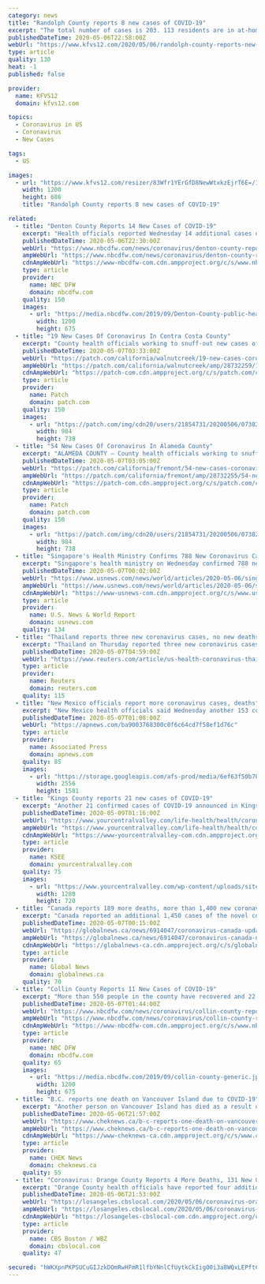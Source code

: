 ```yaml
---
category: news
title: "Randolph County reports 8 new cases of COVID-19"
excerpt: "The total number of cases is 203. 113 residents are in at-home quarantine, five are recovering in the hospital. There have been 2 deaths and 89 residents have been released to their normal actives. A hair salon owner in Texas was ordered to spend a week in jail after she continued to operate her business despite restrictions put in place because of the coronavirus pandemic."
publishedDateTime: 2020-05-06T22:58:00Z
webUrl: "https://www.kfvs12.com/2020/05/06/randolph-county-reports-new-cases-covid-/"
type: article
quality: 130
heat: -1
published: false

provider:
  name: KFVS12
  domain: kfvs12.com

topics:
  - Coronavirus in US
  - Coronavirus
  - New Cases

tags:
  - US

images:
  - url: "https://www.kfvs12.com/resizer/83Wfr1YErGfD8NewWtxkzEjrT6E=/1200x0/arc-anglerfish-arc2-prod-raycom.s3.amazonaws.com/public/JDPRKA53PZFUJHB4WY4KH6NXZ4.jpg"
    width: 1200
    height: 686
    title: "Randolph County reports 8 new cases of COVID-19"

related:
  - title: "Denton County Reports 14 New Cases of COVID-19"
    excerpt: "Health officials reported Wednesday 14 additional cases of the new coronavirus in Denton County, bringing the total in the county to 846."
    publishedDateTime: 2020-05-06T22:30:00Z
    webUrl: "https://www.nbcdfw.com/news/coronavirus/denton-county-reports-14-new-cases-of-covid-19/2364771/"
    ampWebUrl: "https://www.nbcdfw.com/news/coronavirus/denton-county-reports-14-new-cases-of-covid-19/2364771/?amp"
    cdnAmpWebUrl: "https://www-nbcdfw-com.cdn.ampproject.org/c/s/www.nbcdfw.com/news/coronavirus/denton-county-reports-14-new-cases-of-covid-19/2364771/?amp"
    type: article
    provider:
      name: NBC DFW
      domain: nbcdfw.com
    quality: 150
    images:
      - url: "https://media.nbcdfw.com/2019/09/Denton-County-public-health.jpg?resize=1200%2C675"
        width: 1200
        height: 675
  - title: "19 New Cases Of Coronavirus In Contra Costa County"
    excerpt: "County health officials working to snuff-out new cases of coronavirus delivered bad news on Wednesday — 19 new cases have been confirmed, bringing the total in Contra Costa County to 985. The bright spot in Wednesday's report — there were no new deaths,"
    publishedDateTime: 2020-05-07T03:33:00Z
    webUrl: "https://patch.com/california/walnutcreek/19-new-cases-coronavirus-contra-costa-county"
    ampWebUrl: "https://patch.com/california/walnutcreek/amp/28732259/19-new-cases-coronavirus-contra-costa-county"
    cdnAmpWebUrl: "https://patch-com.cdn.ampproject.org/c/s/patch.com/california/walnutcreek/amp/28732259/19-new-cases-coronavirus-contra-costa-county"
    type: article
    provider:
      name: Patch
      domain: patch.com
    quality: 150
    images:
      - url: "https://patch.com/img/cdn20/users/21854731/20200506/073821/styles/patch_image/public/img-3698___06192442545.jpg?width=984"
        width: 984
        height: 738
  - title: "54 New Cases Of Coronavirus In Alameda County"
    excerpt: "ALAMEDA COUNTY — County health officials working to snuff-out new cases of coronavirus delivered bad news on Wednesday — 54 new cases have been confirmed, bringing the total in Alameda County to 1,863."
    publishedDateTime: 2020-05-07T03:05:00Z
    webUrl: "https://patch.com/california/fremont/54-new-cases-coronavirus-alameda-county"
    ampWebUrl: "https://patch.com/california/fremont/amp/28732255/54-new-cases-coronavirus-alameda-county"
    cdnAmpWebUrl: "https://patch-com.cdn.ampproject.org/c/s/patch.com/california/fremont/amp/28732255/54-new-cases-coronavirus-alameda-county"
    type: article
    provider:
      name: Patch
      domain: patch.com
    quality: 150
    images:
      - url: "https://patch.com/img/cdn20/users/21854731/20200506/073821/styles/patch_image/public/img-3698___06192442545.jpg?width=984"
        width: 984
        height: 738
  - title: "Singapore's Health Ministry Confirms 788 New Coronavirus Cases, Reports Two Additional Deaths"
    excerpt: "Singapore's health ministry on Wednesday confirmed 788 new coronavirus cases, taking the city-state's tally to 20,198. The health ministry also reported two more deaths, bringing the virus-related death toll in the island nation to 20."
    publishedDateTime: 2020-05-07T00:02:00Z
    webUrl: "https://www.usnews.com/news/world/articles/2020-05-06/singapores-health-ministry-confirms-788-new-coronavirus-cases"
    ampWebUrl: "https://www.usnews.com/news/world/articles/2020-05-06/singapores-health-ministry-confirms-788-new-coronavirus-cases?context=amp"
    cdnAmpWebUrl: "https://www-usnews-com.cdn.ampproject.org/c/s/www.usnews.com/news/world/articles/2020-05-06/singapores-health-ministry-confirms-788-new-coronavirus-cases?context=amp"
    type: article
    provider:
      name: U.S. News & World Report
      domain: usnews.com
    quality: 134
  - title: "Thailand reports three new coronavirus cases, no new deaths"
    excerpt: "Thailand on Thursday reported three new coronavirus cases, bringing its total to 2,992, a senior official said."
    publishedDateTime: 2020-05-07T04:59:00Z
    webUrl: "https://www.reuters.com/article/us-health-coronavirus-thailand-idUSKBN22J0HG"
    type: article
    provider:
      name: Reuters
      domain: reuters.com
    quality: 115
  - title: "New Mexico officials report more coronavirus cases, deaths"
    excerpt: "New Mexico health officials said Wednesday another 153 coronavirus cases have been confirmed, pushing the statewide total to nearly 4,300. Seven additional"
    publishedDateTime: 2020-05-07T01:08:00Z
    webUrl: "https://apnews.com/ba9003768300c0f6c64cd7f58ef1d76c"
    type: article
    provider:
      name: Associated Press
      domain: apnews.com
    quality: 85
    images:
      - url: "https://storage.googleapis.com/afs-prod/media/6ef63f50b7014e91a721a4d3604fc82a/2556.jpeg"
        width: 2556
        height: 1581
  - title: "Kings County reports 21 new cases of COVID-19"
    excerpt: "Another 21 confirmed cases of COVID-19 announced in Kings County Friday boosted the total number to 265, according to the Department of Public Health. Of"
    publishedDateTime: 2020-05-09T01:16:00Z
    webUrl: "https://www.yourcentralvalley.com/life-health/health/coronavirus/kings-county-reports-21-new-cases-of-covid-19/"
    ampWebUrl: "https://www.yourcentralvalley.com/life-health/health/coronavirus/kings-county-reports-21-new-cases-of-covid-19/amp/"
    cdnAmpWebUrl: "https://www-yourcentralvalley-com.cdn.ampproject.org/c/s/www.yourcentralvalley.com/life-health/health/coronavirus/kings-county-reports-21-new-cases-of-covid-19/amp/"
    type: article
    provider:
      name: KSEE
      domain: yourcentralvalley.com
    quality: 75
    images:
      - url: "https://www.yourcentralvalley.com/wp-content/uploads/sites/54/2020/04/Kings-County.jpg?w=1280&h=720&crop=1"
        width: 1280
        height: 720
  - title: "Canada reports 189 more deaths, more than 1,400 new coronavirus cases"
    excerpt: "Canada reported an additional 1,450 cases of the novel coronavirus on Wednesday, including 189 more deaths. Wednesday’s numbers — which were tallied by Global News from both numbers released by provincial and federal health authorities — brings the total number of COVID-19 cases in Canada to 63,"
    publishedDateTime: 2020-05-07T00:15:00Z
    webUrl: "https://globalnews.ca/news/6914047/coronavirus-canada-update-may-6/"
    ampWebUrl: "https://globalnews.ca/news/6914047/coronavirus-canada-update-may-6/amp/"
    cdnAmpWebUrl: "https://globalnews-ca.cdn.ampproject.org/c/s/globalnews.ca/news/6914047/coronavirus-canada-update-may-6/amp/"
    type: article
    provider:
      name: Global News
      domain: globalnews.ca
    quality: 70
  - title: "Collin County Reports 11 New Cases of COVID-19"
    excerpt: "More than 550 people in the county have recovered and 22 have died from the virus, official said. In additon to the 11 new cases, Collin County Health Care Services reassigned one of the cases previously assigned to Allen."
    publishedDateTime: 2020-05-07T01:44:00Z
    webUrl: "https://www.nbcdfw.com/news/coronavirus/collin-county-reports-11-new-cases-of-covid-19/2364937/"
    ampWebUrl: "https://www.nbcdfw.com/news/coronavirus/collin-county-reports-11-new-cases-of-covid-19/2364937/?amp"
    cdnAmpWebUrl: "https://www-nbcdfw-com.cdn.ampproject.org/c/s/www.nbcdfw.com/news/coronavirus/collin-county-reports-11-new-cases-of-covid-19/2364937/?amp"
    type: article
    provider:
      name: NBC DFW
      domain: nbcdfw.com
    quality: 65
    images:
      - url: "https://media.nbcdfw.com/2019/09/collin-county-generic.jpg?resize=1200%2C675"
        width: 1200
        height: 675
  - title: "B.C. reports one death on Vancouver Island due to COVID-19"
    excerpt: "Another person on Vancouver Island has died as a result of COVID-19. Health officials reported 23 new cases of COVID-19 in British Columbia on May 6, bringing the province’s overall total to 2,255. Officials also reported three new deaths due to the coronavirus,"
    publishedDateTime: 2020-05-06T21:57:00Z
    webUrl: "https://www.cheknews.ca/b-c-reports-one-death-on-vancouver-island-due-to-covid-19-667014/"
    ampWebUrl: "https://www.cheknews.ca/b-c-reports-one-death-on-vancouver-island-due-to-covid-19-667014/amp/"
    cdnAmpWebUrl: "https://www-cheknews-ca.cdn.ampproject.org/c/s/www.cheknews.ca/b-c-reports-one-death-on-vancouver-island-due-to-covid-19-667014/amp/"
    type: article
    provider:
      name: CHEK News
      domain: cheknews.ca
    quality: 55
  - title: "Coronavirus: Orange County Reports 4 More Deaths, 131 New Cases Bringing Total Over 3K"
    excerpt: "Orange County health officials have reported four additional coronavirus-related deaths, bringing the total to 65 as the number of cases passed 3,000."
    publishedDateTime: 2020-05-06T21:53:00Z
    webUrl: "https://losangeles.cbslocal.com/2020/05/06/coronavirus-orange-county-numbers-cases-deaths/"
    ampWebUrl: "https://losangeles.cbslocal.com/2020/05/06/coronavirus-orange-county-numbers-cases-deaths/amp/"
    cdnAmpWebUrl: "https://losangeles-cbslocal-com.cdn.ampproject.org/c/s/losangeles.cbslocal.com/2020/05/06/coronavirus-orange-county-numbers-cases-deaths/amp/"
    type: article
    provider:
      name: CBS Boston / WBZ
      domain: cbslocal.com
    quality: 47

secured: "hWKXpnPKPSUCuGIJzkDOmRwHFmR1lfbYNnlCfUytkCkIigO0i3a8WQxLEPftC43s1Ulwgp76T+ehgBDpY1m1RTmLKm6UoKHG/G8lu6yubqY4tdmfEwodDFG4AVMG6ZAKEZjh41lIfBSr9hRUcN9Jb68oerG9OMfW1GA9i10Eh7PeaVYEd45UpaSNw9Bw8YHQBOtTdLrbuXTeHvmmd9YeHhIaGMYCKYKEA+DYmbPYs8bQTngeLpwmo914eoJC250pSkLWfzCAOk2yRbzonurMzaxaaIFiIRT1NYPr1egFdCNnzft4pA9wFEasH/GyhZ32;Zx+/lUiTBS7WnU9drbfKcw=="
---
```


